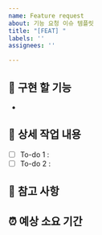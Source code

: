 ```yaml
---
name: Feature request
about: 기능 요청 이슈 템플릿
title: "[FEAT] "
labels: ''
assignees: ''

---
```


## 🤷 구현 할 기능
- 
## 🔨 상세 작업 내용
- [ ] To-do 1 : 
- [ ] To-do 2 : 

## 📄 참고 사항

## ⏰ 예상 소요 기간
